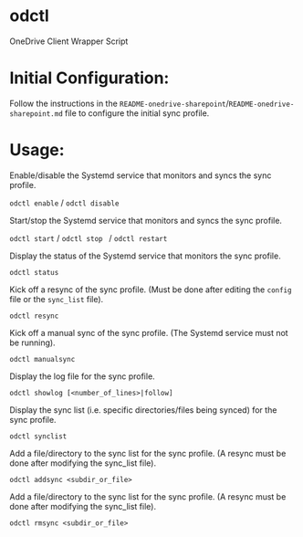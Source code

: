 # odctl
OneDrive Client Wrapper Script

# Initial Configuration:

Follow the instructions in the `README-onedrive-sharepoint`/`README-onedrive-sharepoint.md` file to configure the initial sync profile.

# Usage:
Enable/disable the Systemd service that monitors and syncs the sync profile.

`odctl enable` / `odctl disable `

Start/stop the Systemd service that monitors and syncs the sync profile.

`odctl start` / `odctl stop ` / `odctl restart`

Display the status of the Systemd service that monitors the sync profile.

`odctl status`

Kick off a resync of the sync profile. (Must be done after editing the `config` file or the `sync_list` file).

`odctl resync`

Kick off a manual sync of the sync profile. (The Systemd service must not be running).

`odctl manualsync`

Display the log file for the sync profile.

`odctl showlog [<number_of_lines>|follow]`

Display the sync list (i.e. specific directories/files being synced) for the sync profile.

`odctl synclist`

Add a file/directory to the sync list for the sync profile. (A resync must be done after modifying the sync_list file).

`odctl addsync <subdir_or_file>`

Add a file/directory to the sync list for the sync profile. (A resync must be done after modifying the sync_list file).

`odctl rmsync <subdir_or_file>`
